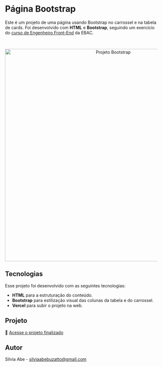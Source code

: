 # Página Bootstrap

  Este é um projeto de uma página usando Bootstrap no carrossel e na tabela de cards.
  Foi desenvolvido com <b>HTML</b> e <b>Bootstrap</b>, seguindo um exercício do [curso de Engenheiro Front-End](https://ebaconline.com.br/front-end-profession) da EBAC.

<br>

<p align="center">
  <img alt="Projeto Bootstrap" src="https://github.com/user-attachments/assets/348a3dfe-eb80-4a6d-8ed4-fdb452d4353c" width="700">
</p>

## Tecnologias

Esse projeto foi desenvolvido com as seguintes tecnologias:

- <b>HTML</b> para a estruturação do conteúdo.
- <b>Bootstrap</b> para estilização visual das colunas da tabela e do carrossel.
- <b>Vercel</b> para subir o projeto na web.

## Projeto

🚀 [Acesse o projeto finalizado](https://exercicio-bootstrap-three-psi.vercel.app/)

## Autor

Silvia Abe - silviaabebuzatto@gmail.com
